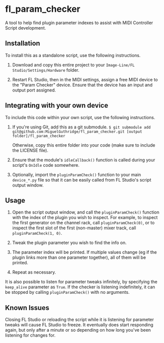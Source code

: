 # fl_param_checker

A tool to help find plugin parameter indexes to assist with MIDI Controller Script development.

## Installation

To install this as a standalone script, use the following instructions.

1. Download and copy this entire project
   to your `Image-Line/FL Studio/Settings/Hardware` folder.

2. Restart FL Studio, then in the MIDI settings, assign a free MIDI device to
   the "Param Checker" device. Ensure that the device has an input and output
   port assigned.

## Integrating with your own device

To include this code within your own script, use the following instructions.

1. If you're using Git, add this as a git submodule.
   `$ git submodule add git@github.com:MiguelGuthridge/fl_param_checker.git [output folder]/fl_param_checker`

   Otherwise, copy this entire folder into your code (make sure to include the
   LICENSE file).

2. Ensure that the module's `idleCallback()` function is called during your
   script's `OnIdle` code somewhere.

3. Optionally, import the `pluginParamCheck()` function to your main
   `device_*.py` file so that it can be easily called from FL Studio's script
   output window.

## Usage

1. Open the script output window, and call the `pluginParamCheck()` function
   with the index of the plugin you wish to inspect. For example, to inspect
   the first generator on the channel rack, call `pluginParamCheck(0)`, or to
   inspect the first slot of the first (non-master) mixer track, call
   `pluginParamCheck(1, 0)`.

2. Tweak the plugin parameter you wish to find the info on.

3. The parameter index will be printed. If multiple values change (eg if the
   plugin links more than one parameter together), all of them will be printed.

4. Repeat as necessary.

It is also possible to listen for parameter tweaks infinitely, by specifying
the `keep_alive` parameter as `True`. If the checker is listening indefinitely,
it can be stopped by calling `pluginParamCheck()` with no arguments.

## Known Issues

Closing FL Studio or reloading the script while it is listening for parameter
tweaks will cause FL Studio to freeze. It eventually does start responding 
again, but only after a minute or so depending on how long you've been 
listening for changes for.
